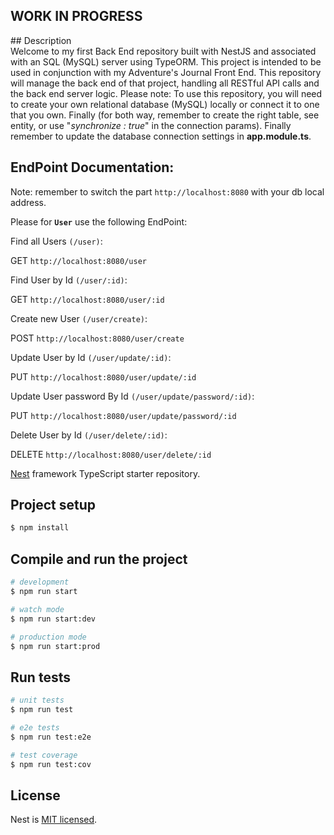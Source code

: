 <h2>WORK IN PROGRESS</h2>
## Description <br>
Welcome to my first Back End repository built with NestJS and associated with an SQL (MySQL) server using TypeORM. This project is intended to be used in conjunction with my Adventure's Journal Front End. This repository will manage the back end of that project, handling all RESTful API calls and the back end server logic. 
Please note: To use this repository, you will need to create your own relational database (MySQL) locally or connect it to one that you own. Finally (for both way, remember to create the right table, see entity, or use "<i>synchronize : true</i>" in the connection params). Finally remember to update the database connection settings in <b>app.module.ts</b>.

## EndPoint Documentation:
Note: remember to switch the part `http://localhost:8080` with your db local address.



Please for <b>`User`</b> use the following EndPoint:

Find all Users `(/user)`: <br>

GET `http://localhost:8080/user` 

Find User by Id `(/user/:id)`:<br>

GET `http://localhost:8080/user/:id`   

Create new User `(/user/create)`:<br>

POST `http://localhost:8080/user/create`

Update User by Id `(/user/update/:id)`:<br>

PUT `http://localhost:8080/user/update/:id`

Update User password By Id `(/user/update/password/:id)`:<br>

PUT `http://localhost:8080/user/update/password/:id`

Delete User by Id `(/user/delete/:id)`:<br>

DELETE `http://localhost:8080/user/delete/:id`




[Nest](https://github.com/nestjs/nest) framework TypeScript starter repository.

## Project setup

```bash
$ npm install
```

## Compile and run the project

```bash
# development
$ npm run start

# watch mode
$ npm run start:dev

# production mode
$ npm run start:prod
```

## Run tests

```bash
# unit tests
$ npm run test

# e2e tests
$ npm run test:e2e

# test coverage
$ npm run test:cov
```

## License

Nest is [MIT licensed](https://github.com/nestjs/nest/blob/master/LICENSE).
